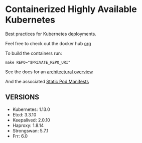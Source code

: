 # Containerized Highly Available Kubernetes

Best practices for Kubernetes deployments.

Feel free to check out the docker hub [org](https://hub.docker.com/u/whisperos)

To build the containers run:

    make REPO="$PRIVATE_REPO_URI"

See the docs for an [architectural overview](https://github.com/WhisperOS/kubes/tree/master/docs)

And the associated [Static Pod Manifests](https://github.com/WhisperOS/kubes/blob/master/docs/kubeconfigs/manifest.yml)

## VERSIONS

  - Kubernetes: 1.13.0
  - Etcd:       3.3.10
  - Keepalived: 2.0.10
  - Haproxy:    1.8.14
  - Strongswan: 5.7.1
  - Frr:        6.0
